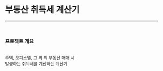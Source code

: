 <h1>부동산 취득세 계산기</h1>
<hr>
<br>
<h3>프로젝트 개요</h3>
<br>
주택, 오피스텔, 그 외 의 부동산 매매 시
<br>
발생하는 취득세를 계산하는 계산기
